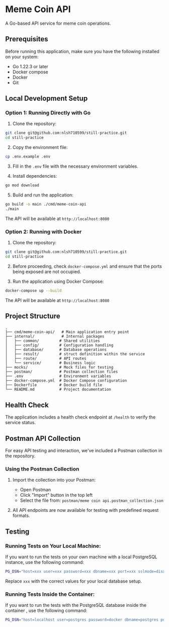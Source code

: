 # Meme Coin API

A Go-based API service for meme coin operations.

## Prerequisites

Before running this application, make sure you have the following installed on your system:

- Go 1.22.3 or later
- Docker compose
- Docker
- Git

## Local Development Setup

### Option 1: Running Directly with Go

1. Clone the repository:

```bash
git clone git@github.com:nlsh710599/still-practice.git
cd still-practice
```

2. Copy the environment file:

```bash
cp .env.example .env
```

3. Fill in the `.env` file with the necessary environment variables.

4. Install dependencies:

```bash
go mod download
```

5. Build and run the application:

```bash
go build -o main ./cmd/meme-coin-api
./main
```

The API will be available at `http://localhost:8080`

### Option 2: Running with Docker

1. Clone the repository:

```bash
git clone git@github.com:nlsh710599/still-practice.git
cd still-practice
```

2. Before proceeding, check `docker-compose.yml` and ensure that the ports being exposed are not occupied.

3. Run the application using Docker Compose:

```bash
docker-compose up --build
```

The API will be available at `http://localhost:8080`

## Project Structure

```
.
├── cmd/meme-coin-api/   # Main application entry point
├── internal/            # Internal packages
│   ├── common/         # Shared utilities
│   ├── config/         # Configuration handling
│   ├── database/       # Database operations
│   ├── result/         # struct definition within the service
│   ├── route/          # API routes
│   └── service/        # Business logic
├── mocks/              # Mock files for testing
├── postman/            # Postman collection files
├── .env                # Environment variables
├── docker-compose.yml  # Docker Compose configuration
├── Dockerfile          # Docker build file
└── README.md           # Project documentation
```

## Health Check

The application includes a health check endpoint at `/health` to verify the service status.

## Postman API Collection

For easy API testing and interaction, we've included a Postman collection in the repository.

### Using the Postman Collection

1. Import the collection into your Postman:

   - Open Postman
   - Click "Import" button in the top left
   - Select the file from: `postman/meme coin api.postman_collection.json`

2. All API endpoints are now available for testing with predefined request formats.

## Testing

### Running Tests on Your Local Machine:

If you want to run the tests on your own machine with a local PostgreSQL instance, use the following command:

```bash
PG_DSN="host=xxx user=xxx password=xxx dbname=xxx port=xxx sslmode=disable" go test ./...
```

Replace `xxx` with the correct values for your local database setup.

### Running Tests Inside the Container:

If you want to run the tests with the PostgreSQL database inside the container , use the following command:

```bash
PG_DSN="host=localhost user=postgres password=docker dbname=postgres port=5432 sslmode=disable" go test ./...
```
